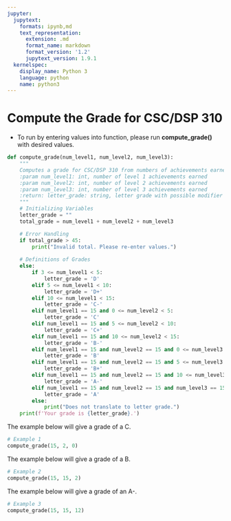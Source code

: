 ```yaml
---
jupyter:
  jupytext:
    formats: ipynb,md
    text_representation:
      extension: .md
      format_name: markdown
      format_version: '1.2'
      jupytext_version: 1.9.1
  kernelspec:
    display_name: Python 3
    language: python
    name: python3
---
```


# Compute the Grade for CSC/DSP 310
* To run by entering values into function, please run **compute_grade()** with desired values.

```python
def compute_grade(num_level1, num_level2, num_level3):
    """
    Computes a grade for CSC/DSP 310 from numbers of achievements earned at each level
    :param num_level1: int, number of level 1 achievements earned
    :param num_level2: int, number of level 2 achievements earned
    :param num_level3: int, number of level 3 achievements earned
    :return: letter_grade: string, letter grade with possible modifier (+/-)
    """
    # Initializing Variables
    letter_grade = ""
    total_grade = num_level1 + num_level2 + num_level3

    # Error Handling
    if total_grade > 45:
        print("Invalid total. Please re-enter values.")
    
    # Definitions of Grades    
    else:
        if 3 <= num_level1 < 5:
            letter_grade = 'D'
        elif 5 <= num_level1 < 10:
            letter_grade = 'D+'
        elif 10 <= num_level1 < 15:
            letter_grade = 'C-'
        elif num_level1 == 15 and 0 <= num_level2 < 5:
            letter_grade = 'C'
        elif num_level1 == 15 and 5 <= num_level2 < 10:
            letter_grade = 'C+'
        elif num_level1 == 15 and 10 <= num_level2 < 15:
            letter_grade = 'B-'
        elif num_level1 == 15 and num_level2 == 15 and 0 <= num_level3 < 5:
            letter_grade = 'B'
        elif num_level1 == 15 and num_level2 == 15 and 5 <= num_level3 < 10:
            letter_grade = 'B+'
        elif num_level1 == 15 and num_level2 == 15 and 10 <= num_level3 < 15:
            letter_grade = 'A-'
        elif num_level1 == 15 and num_level2 == 15 and num_level3 == 15:
            letter_grade = 'A'
        else:
            print("Does not translate to letter grade.")
    print(f'Your grade is {letter_grade}.')
```

The example below will give a grade of a C.

```python
# Example 1
compute_grade(15, 2, 0)
```

The example below will give a grade of a B.

```python
# Example 2
compute_grade(15, 15, 2)
```

The example below will give a grade of an A-.

```python
# Example 3
compute_grade(15, 15, 12)
```
